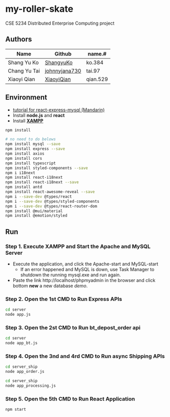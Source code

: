 # my-roller-skate

CSE 5234 Distributed Enterprise Computing project

## Authors

| Name         | Github                                                       | name.#   |
| ------------ | ------------------------------------------------------------ | -------- |
| Shang Yu Ko  | [ShangyuKo](https://github.com/ShangyuKo)                    | ko.384   |
| Chang Yu Tai | [johnnyjana730](https://github.com/johnnyjana730) | tai.97   |
| Xiaoyi Qian  | [XiaoyiQian](https://github.com/XiaoyiQian) | qian.529 |

## Environment

- [tutorial for react-express-mysql (Mandarin)](https://www.namepluto.com/react-express-mysql-%E5%AF%A6%E4%BD%9C%E7%B0%A1%E6%98%93%E7%99%BB%E5%85%A5%E5%8F%8A%E8%A8%BB%E5%86%8A%E7%B3%BB%E7%B5%B1/)
- Install **node.js** and **react**
- Install [**XAMPP**](https://www.apachefriends.org/index.html)

```bash
npm install

# no need to do belows
npm install mysql --save
npm install express --save
npm install axios
npm install cors
npm install typescript
npm install styled-components --save
npm i i18next
npm install react-i18next
npm install react-i18next --save
npm install antd
npm install react-awesome-reveal --save
npm i --save-dev @types/react
npm i --save-dev @types/styled-components
npm i --save-dev @types/react-router-dom
npm install @mui/material
npm install @emotion/styled
```

## Run

### Step 1. Execute XAMPP and Start the Apache and MySQL Server 

- Execute the application, and click the Apache-start and MySQL-start
  - If an error happened and MySQL is down, use Task Manager to shutdown the running mysql.exe and run again.
- Paste the link http://localhost/phpmyadmin in the browser and click bottom **new** a new database *demo*.

### Step 2. Open the 1st CMD to Run Express APIs

```bash
cd server
node app.js
```

### Step 3. Open the 2st CMD to Run bt_depost_order api

```bash
cd server
node app_bt.js
```


### Step 4. Open the 3nd and 4rd CMD to Run async Shipping APIs

```bash
cd server_ship
node app_order.js
```

```bash
cd server_ship
node app_processing.js
```

### Step 5. Open the 5th CMD to Run React Application

```bash
npm start
```
